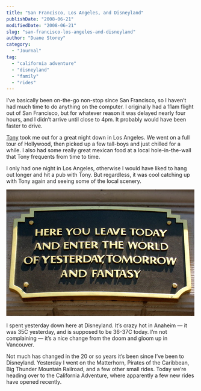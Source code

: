 ```yaml
---
title: "San Francisco, Los Angeles, and Disneyland"
publishDate: "2008-06-21"
modifiedDate: "2008-06-21"
slug: "san-francisco-los-angeles-and-disneyland"
author: "Duane Storey"
category:
  - "Journal"
tag:
  - "california adventure"
  - "disneyland"
  - "family"
  - "rides"
---
```


I’ve basically been on-the-go non-stop since San Francisco, so I haven’t had much time to do anything on the computer. I originally had a 11am flight out of San Francisco, but for whatever reason it was delayed nearly four hours, and I didn’t arrive until close to 4pm. It probably would have been faster to drive.

[Tony](http://tonypierce.com) took me out for a great night down in Los Angeles. We went on a full tour of Hollywood, then picked up a few tall-boys and just chilled for a while. I also had some really great mexican food at a local hole-in-the-wall that Tony frequents from time to time.

I only had one night in Los Angeles, otherwise I would have liked to hang out longer and hit a pub with Tony. But regardless, it was cool catching up with Tony again and seeing some of the local scenery.

[![](_images/san-francisco-los-angeles-and-disneyland-1.jpg)](http://flickr.com/photos/duanestorey/2595687159/)

I spent yesterday down here at Disneyland. It’s crazy hot in Anaheim — it was 35C yesterday, and is supposed to be 36-37C today. I’m not complaining — it’s a nice change from the doom and gloom up in Vancouver.

Not much has changed in the 20 or so years it’s been since I’ve been to Disneyland. Yesterday I went on the Matterhorn, Pirates of the Caribbean, Big Thunder Mountain Railroad, and a few other small rides. Today we’re heading over to the California Adventure, where apparently a few new rides have opened recently.